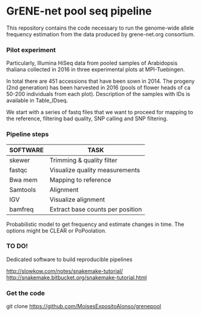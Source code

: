 # GrENE-net pool seq pipeline

This repository contains the code necessary to run the genome-wide allele 
frequency estimation from the data produced by grene-net.org consortium.

### Pilot experiment

Particularly, Illumina HiSeq data from pooled samples of Arabidopsis thaliana 
collected in 2016 in three experimental plots at MPI-Tuebingen.

In total there are 451 accessions that have been sown in 2014. The progeny (2nd generation) has been harvested in 2016 (pools of flower heads of ca 50-200 individuals from each plot). 
Description of the samples with IDs is available in Table_IDseq.

We start with a series of fastq files that we want to proceed for mapping to the reference, filtering bad quality, SNP calling and SNP filtering.

### Pipeline steps

| SOFTWARE | TASK |
| --- | --- |
| skewer | Trimming & quality filter |
| fastqc | Visualize quality measurements |
| Bwa mem | Mapping to reference |
| Samtools | Alignment |
| IGV |  Visualize alignment |
| bamfreq | Extract base counts per position  |

Probabilistic model to get frequency and estimate changes in time. The options might be CLEAR or PoPoolation.


### TO DO!
Dedicated software to build reproducible pipelines

http://slowkow.com/notes/snakemake-tutorial/
http://snakemake.bitbucket.org/snakemake-tutorial.html

### Get the code
git clone https://github.com/MoisesExpositoAlonso/grenepool

